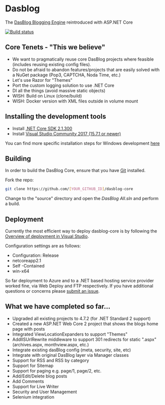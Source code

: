 

# Dasblog
The [DasBlog Blogging Engine](https://msdn.microsoft.com/en-us/library/aa480016.aspx) reintroduced with ASP.NET Core

[![Build status](https://ci.appveyor.com/api/projects/status/github/poppastring/dasblog-core?branch=master&svg=true)](https://ci.appveyor.com/project/poppastring/dasblog-core)


## Core Tenets - "This we believe"

- We want to pragmatically reuse core DasBlog projects where feasible (includes reusing existing config files).
- Do not be afraid to abandon features/projects that are easily solved with a NuGet package (Pop3, CAPTCHA, Noda Time, etc.)
- Let's use Razor for "Themes"
- Port the custom logging solution to use .NET Core
- DI all the things (avoid massive static objects)
- WISH: Build on Linux (clone/build)
- WISH: Docker version with XML files outside in volume mount


## Installing the development tools

- Install [.NET Core SDK 2.1.300](https://www.microsoft.com/net/download/thank-you/dotnet-sdk-2.1.300-windows-x64-installer)
- Install [Visual Studio Community 2017 (15.7.1 or newer)](https://www.visualstudio.com/thank-you-downloading-visual-studio/?sku=Community&rel=15)

You can find more specific installation steps for Windows development [here](https://www.microsoft.com/net/core#windowscmd)


## Building

In order to build the DasBlog Core, ensure that you have [Git](https://git-scm.com/downloads) installed.

Fork the repo:

```bash
git clone https://github.com/[YOUR_GITHUB_ID]/dasblog-core
```

Change to the "source" directory and open the *DasBlog All.sln* and perform a build.

## Deployment

Currently the most efficient way to deploy dasblog-core is by following the [Overview of deployment in Visual Studio](https://docs.microsoft.com/en-us/visualstudio/deployment/deploying-applications-services-and-components-resources?view=vs-2017).

Configuration settings are as follows:
- Configuration: Release
- netcoreapp2.1
- Self -Contained
- win-x64

So far deployment to Azure and to a .NET based hosting service provider worked fine, via Web Deploy and FTP respectively. If you have additional questions or concerns please [submit an issue](https://github.com/poppastring/dasblog-core/issues).


## What we have completed so far...
- Upgraded all existing projects to 4.7.2 (for .NET Standard 2 support)
- Created a new ASP.NET Web Core 2 project that shows the blogs home page with posts
- Integrated ViewLocationExpanders to support "Themes"
- AddIISUrlRewrite middleware to support 301 redirects for static ".aspx" (archives.aspx, monthview.aspx, etc.)
- Integrate existing dasBlog config (meta, security, site, etc)
- Integrate with original DasBlog layer via Manager classes
- Support for RSS and RSS by category
- Support for Sitemap
- Support for paging e.g. page/1, page/2, etc.
- Add/Edit/Delete blog posts
- Add Comments
- Support for Live Writer
- Security and User Management
- Selenium integration
